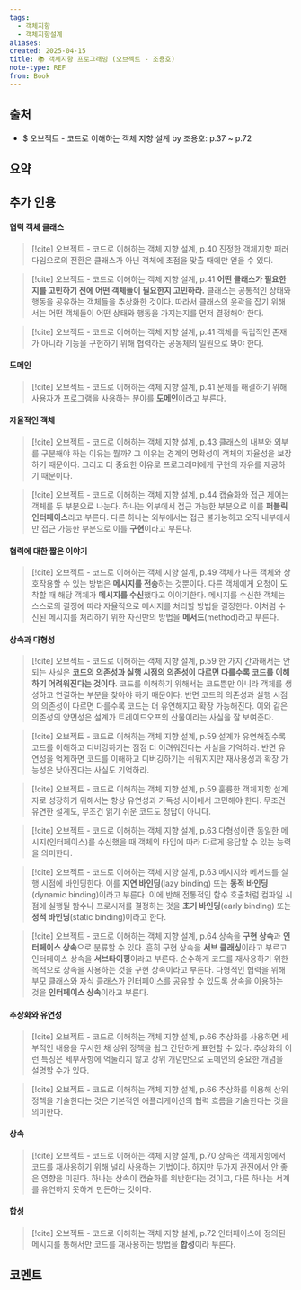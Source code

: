 ```yaml
---
tags:
  - 객체지향
  - 객체지향설계
aliases: 
created: 2025-04-15
title: 📚 객체지향 프로그래밍 (오브젝트 - 조용호)
note-type: REF
from: Book
---
```


## 출처

- $ 오브젝트 - 코드로 이해하는 객체 지향 설계 by 조용호: p.37 ~ p.72

## 요약

## 추가 인용

#### 협력 객체 클래스

> [!cite] 오브젝트 - 코드로 이해하는 객체 지향 설계, p.40
> 진정한 객체지향 패러다임으로의 전환은 클래스가 아닌 객체에 초점을 맞출 때에만 얻을 수 있다.

> [!cite] 오브젝트 - 코드로 이해하는 객체 지향 설계, p.41
> **어떤 클래스가 필요한지를 고민하기 전에 어떤 객체들이 필요한지 고민하라.** 클래스는 공통적인 상태와 행동을 공유하는 객체들을 추상화한 것이다. 따라서 클래스의 윤곽을 잡기 위해서는 어떤 객체들이 어떤 상태와 행동을 가지는지를 먼저 결정해야 한다.

> [!cite] 오브젝트 - 코드로 이해하는 객체 지향 설계, p.41
> 객체를 독립적인 존재가 아니라 기능을 구현하기 위해 협력하는 공동체의 일원으로 봐야 한다.

#### 도메인

> [!cite] 오브젝트 - 코드로 이해하는 객체 지향 설계, p.41
> 문제를 해결하기 위해 사용자가 프로그램을 사용하는 분야를 **도메인**이라고 부른다.

#### 자율적인 객체

> [!cite] 오브젝트 - 코드로 이해하는 객체 지향 설계, p.43
> 클래스의 내부와 외부를 구분해야 하는 이유는 뭘까? 그 이유는 경계의 명확성이 객체의 자율성을 보장하기 때문이다. 그리고 더 중요한 이유로 프로그래머에게 구현의 자유를 제공하기 때문이다.

> [!cite] 오브젝트 - 코드로 이해하는 객체 지향 설계, p.44
> 캡슐화와 접근 제어는 객체를 두 부분으로 나눈다. 하나는 외부에서 접근 가능한 부분으로 이를 **퍼블릭 인터페이스**라고 부른다. 다른 하나는 외부에서는 접근 불가능하고 오직 내부에서만 접근 가능한 부분으로 이를 **구현**이라고 부른다.

#### 협력에 대한 짧은 이야기


> [!cite] 오브젝트 - 코드로 이해하는 객체 지향 설계, p.49
> 객체가 다른 객체와 상호작용할 수 있는 방법은 **메시지를 전송**하는 것뿐이다. 다른 객체에게 요청이 도착할 때 해당 객체가 **메시지를 수신**했다고 이야기한다. 메시지를 수신한 객체는 스스로의 결정에 따라 자율적으로 메시지를 처리할 방법을 결정한다. 이처럼 수신된 메시지를 처리하기 위한 자신만의 방법을 **메서드**(method)라고 부른다.

#### 상속과 다형성

> [!cite] 오브젝트 - 코드로 이해하는 객체 지향 설계, p.59
> 한 가지 간과해서는 안 되는 사실은 **코드의 의존성과 실행 시점의 의존성이 다르면 다를수록 코드를 이해하기 어려워진다는 것이다**. 코드를 이해하기 위해서는 코드뿐만 아니라 객체를 생성하고 연결하는 부분을 찾아야 하기 때문이다. 반면 코드의 의존성과 실행 시점의 의존성이 다르면 다를수록 코드는 더 유연해지고 확장 가능해진다. 이와 같은 의존성의 양면성은 설계가 트레이드오프의 산물이라는 사실을 잘 보여준다.


> [!cite] 오브젝트 - 코드로 이해하는 객체 지향 설계, p.59
> 설계가 유연해질수록 코드를 이해하고 디버깅하기는 점점 더 어려워진다는 사실을 기억하라. 반면 유연성을 억제하면 코드를 이해하고 디버깅하기는 쉬워지지만 재사용성과 확장 가능성은 낮아진다는 사실도 기억하라.

> [!cite] 오브젝트 - 코드로 이해하는 객체 지향 설계, p.59
> 훌륭한 객체지향 설계자로 성장하기 위해서는 항상 유연성과 가독성 사이에서 고민해야 한다. 무조건 유연한 설계도, 무조건 읽기 쉬운 코드도 정답이 아니다.

> [!cite] 오브젝트 - 코드로 이해하는 객체 지향 설계, p.63
> 다형성이란 동일한 메시지(인터페이스)를 수신했을 때 객체의 타입에 따라 다르게 응답할 수 있는 능력을 의미한다.

> [!cite] 오브젝트 - 코드로 이해하는 객체 지향 설계, p.63
> 메시지와 메서드를 실행 시점에 바인딩한다. 이를 **지연 바인딩**(lazy binding) 또는 **동적 바인딩**(dynamic binding)이라고 부른다. 이에 반해 전통적인 함수 호출처럼 컴파일 시점에 실행될 함수나 프로시저를 결정하는 것을 **초기 바인딩**(early binding) 또는 **정적 바인딩**(static binding)이라고 한다.

> [!cite] 오브젝트 - 코드로 이해하는 객체 지향 설계, p.64
> 상속을 **구현 상속**과 **인터페이스 상속**으로 분류할 수 있다. 흔히 구현 상속을 **서브 클래싱**이라고 부르고 인터페이스 상속을 **서브타이핑**이라고 부른다. 순수하게 코드를 재사용하기 위한 목적으로 상속을 사용하는 것을 구현 상속이라고 부른다. 다형적인 협력을 위해 부모 클래스와 자식 클래스가 인터페이스를 공유할 수 있도록 상속을 이용하는 것을 **인터페이스 상속**이라고 부른다.

#### 추상화와 유연성

> [!cite] 오브젝트 - 코드로 이해하는 객체 지향 설계, p.66
> 추상화를 사용하면 세부적인 내용을 무시한 채 상위 정책을 쉽고 간단하게 표현할 수 있다. 추상화의 이런 특징은 세부사항에 억눌리지 않고 상위 개념만으로 도메인의 중요한 개념을 설명할 수가 있다.

> [!cite] 오브젝트 - 코드로 이해하는 객체 지향 설계, p.66
> 추상화를 이용해 상위 정첵을 기술한다는 것은 기본적인 애플리케이션의 협력 흐름을 기술한다는 것을 의미한다.

#### 상속

> [!cite] 오브젝트 - 코드로 이해하는 객체 지향 설계, p.70
> 상속은 객체지향에서 코드를 재사용하기 위해 널리 사용하는 기법이다. 하지만 두가지 관전에서 안 좋은 영향을 미친다. 하나는 상속이 캡슐화를 위반한다는 것이고, 다른 하나는 서계를 유연하지 못하게 만든하는 것이다.

#### 합성

> [!cite] 오브젝트 - 코드로 이해하는 객체 지향 설계, p.72
> 인터페이스에 정의된 메시지를 통해서만 코드를 재사용하는 방법을 **합성**이라 부른다.
> 

## 코멘트